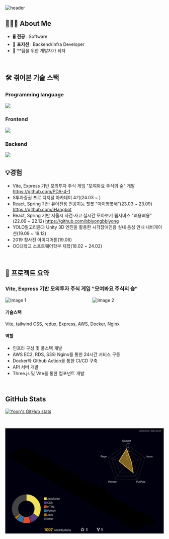 
<!-- 헤더 -->
![header](https://capsule-render.vercel.app/api?type=slice&color=auto&height=200&section=header&text=Welcome%20To&desc=Yoon's%20GitHub&fontSize=60&rotate=14&fontAlignY=25&fontAlign=75&descAlignY=43&descAlign=80&&animation=twinkling)



## 🧑🏻‍💻 About Me
- 🖥️ **전공** : Software
- 🚀 **포지션** : Backend/Infra Developer
- 🔮 **팀을 위한 개발자가 되자
<br>


## 🛠️ 겪어본 기술 스택
### Programming language
<img src="https://skillicons.dev/icons?i=js,java,css,python,c" />

### Frontend
<img src="https://skillicons.dev/icons?i=react,vite,tailwind,figma" />

### Backend
<img src="https://skillicons.dev/icons?i=spring,docker,nginx,rabbitmq,aws,mysql,redis" />


<br>

    
## 💡경험
- Vite, Express 기반 모의투자 주식 게임 "모여봐요 주식의 숲" 개발 https://github.com/PDA-4-1
- S투자증권 프로 디지털 아카데미 4기(24.03 ~ )
- React, Spring 기반 유아전용 인공지능 챗봇 "아이행봇해"(23.03 ~ 23.09) https://github.com/iHangbot
- React, Spring 기반 서울시 사건·사고 실시간 모아보기 웹서비스 "삐용삐용"(22.09 ~ 22.12) https://github.com/bbiyongbbiyong
- YOLO알고리즘과 Unity 3D 엔진을 활용한 시각장애인용 실내 음성 안내 내비게이션(19.09 ~ 19.12)
- 2019 청사진 아이디어톤(19.06)
- OO대학교 소프트웨어학부 재학(18.02 ~ 24.02)


<br>

## 📑 프로젝트 요약

### Vite, Express 기반 모의투자 주식 게임 "모여봐요 주식의 숲"
<div style="display: flex; justify-content: space-between;">
  <img src=https://github.com/user-attachments/assets/d6726c4a-b081-47fd-8702-c1ce2015aef2 alt="Image 1" width="45%" />
  <img src=https://github.com/user-attachments/assets/1de45b8d-a9f1-4c61-8b0d-f2ba189a5051 alt="Image 2" width="45%" />
</div>

#### 기술스택
Vite, tailwind CSS, redux, Express, AWS, Docker, Nginx
#### 역할
- 인프라 구성 및 풀스택 개발
- AWS EC2, RDS, S3와 Nginx를 통한 24시간 서비스 구동
- Docker와 Github Action을 통한 CI/CD 구축
- API 서버 개발
- Three.js 및 Vite를 통한 컴포넌트 개발


<br>


    
## GitHub Stats

[![Yoon's GitHub stats](https://github-readme-stats.vercel.app/api?username=Yoon-97&include_all_commits=true&show_icons=true&theme=cobalt)](https://github.com/Yoon-97/github-readme-stats)

<br>

![](./profile-3d-contrib/profile-night-rainbow.svg)

<!-- 잔디 내역 3D로 만드셨는데 너무 신기하고 멋있어요!

다양한 경험을 해보신 것 같은데, 함께 공부해보면 좋을 것 같아요😊😊 -->
